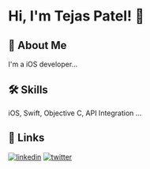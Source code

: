 
# Hi, I'm Tejas Patel! 👋


## 🚀 About Me
I'm a iOS developer...


## 🛠 Skills
iOS, Swift, Objective C, API Integration ...


## 🔗 Links
[![linkedin](https://img.shields.io/badge/linkedin-0A66C2?style=for-the-badge&logo=linkedin&logoColor=white)](https://in.linkedin.com/in/tejas786u) 
[![twitter](https://img.shields.io/badge/twitter-1DA1F2?style=for-the-badge&logo=twitter&logoColor=white)](https://twitter.com/tejas786u)

